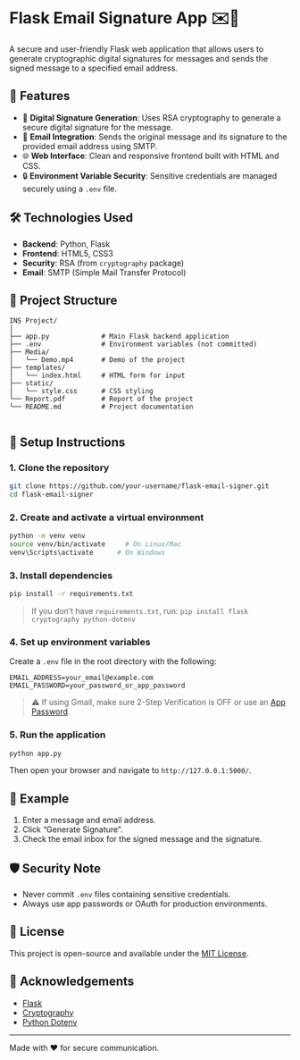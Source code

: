 # Flask Email Signature App ✉️🔐

A secure and user-friendly Flask web application that allows users to generate cryptographic digital signatures for messages and sends the signed message to a specified email address.

## 🚀 Features

- 🔏 **Digital Signature Generation**: Uses RSA cryptography to generate a secure digital signature for the message.
- 📧 **Email Integration**: Sends the original message and its signature to the provided email address using SMTP.
- 🌐 **Web Interface**: Clean and responsive frontend built with HTML and CSS.
- 🔒 **Environment Variable Security**: Sensitive credentials are managed securely using a `.env` file.

## 🛠️ Technologies Used

- **Backend**: Python, Flask
- **Frontend**: HTML5, CSS3
- **Security**: RSA (from `cryptography` package)
- **Email**: SMTP (Simple Mail Transfer Protocol)

## 📂 Project Structure

```
INS Project/
│
├── app.py             # Main Flask backend application
├── .env               # Environment variables (not committed)
├── Media/  
│   └── Demo.mp4       # Demo of the project           
├── templates/
│   └── index.html     # HTML form for input
├── static/
│   └── style.css      # CSS styling
└── Report.pdf         # Report of the project
└── README.md          # Project documentation
 
```

## 🔧 Setup Instructions

### 1. Clone the repository

```bash
git clone https://github.com/your-username/flask-email-signer.git
cd flask-email-signer
```

### 2. Create and activate a virtual environment

```bash
python -m venv venv
source venv/bin/activate     # On Linux/Mac
venv\Scripts\activate      # On Windows
```

### 3. Install dependencies

```bash
pip install -r requirements.txt
```

> If you don’t have `requirements.txt`, run:
> `pip install flask cryptography python-dotenv`

### 4. Set up environment variables

Create a `.env` file in the root directory with the following:

```env
EMAIL_ADDRESS=your_email@example.com
EMAIL_PASSWORD=your_password_or_app_password
```

> ⚠️ If using Gmail, make sure 2-Step Verification is OFF or use an [App Password](https://support.google.com/accounts/answer/185833?hl=en).

### 5. Run the application

```bash
python app.py
```

Then open your browser and navigate to `http://127.0.0.1:5000/`.

## 🧪 Example

1. Enter a message and email address.
2. Click “Generate Signature”.
3. Check the email inbox for the signed message and the signature.

## 🛡️ Security Note

- Never commit `.env` files containing sensitive credentials.
- Always use app passwords or OAuth for production environments.

## 📜 License

This project is open-source and available under the [MIT License](LICENSE).

## 🙌 Acknowledgements

- [Flask](https://flask.palletsprojects.com/)
- [Cryptography](https://cryptography.io/)
- [Python Dotenv](https://pypi.org/project/python-dotenv/)

---

Made with ❤️ for secure communication.
